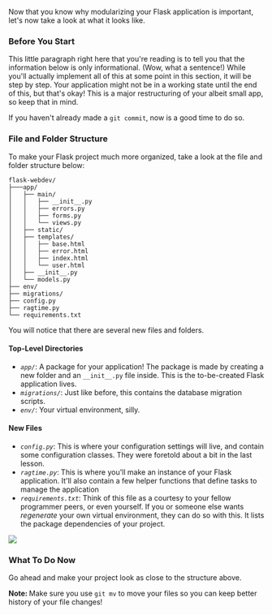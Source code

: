 Now that you know why modularizing your Flask application is important, let's now take a look at what it looks like.

### Before You Start

This little paragraph right here that you're reading is to tell you that the information below is only informational. (Wow, what a sentence!) While you'll actually implement all of this at some point in this section, it will be step by step. Your application might not be in a working state until the end of this, but that's okay! This is a major restructuring of your albeit small app, so keep that in mind.

If you haven't already made a `git commit`, now is a good time to do so.

### File and Folder Structure

To make your Flask project much more organized, take a look at the file and folder structure below:

```
flask-webdev/
├───app/
│   ├── main/
│   │   ├── __init__.py
│   │   ├── errors.py
│   │   ├── forms.py
│   │   └── views.py
│   ├── static/
│   ├── templates/
│   │   ├── base.html
│   │   ├── error.html
│   │   ├── index.html
│   │   └── user.html
│   ├── __init__.py
│   └── models.py
├── env/
├── migrations/
├── config.py
├── ragtime.py
└── requirements.txt
```

[//]: # (Alternatively, show a picture of the folder structure)
[//]: # (Later:)
[//]: # (├── tests/)
[//]: # (    ├── conftest.py)
[//]: # (    ├── unit/)
[//]: # (    │   ├── test_password.py)
[//]: # (    │   └── user.html)


You will notice that there are several new files and folders.


#### Top-Level Directories

- *`app/`*: A package for your application! The package is made by creating a new folder and an `__init__.py` file inside. This is the to-be-created Flask application lives.
- *`migrations/`*: Just like before, this contains the database migration scripts.
- *`env/`*: Your virtual environment, silly.

#### New Files

- *`config.py`*: This is where your configuration settings will live, and contain some configuration classes. They were foretold about a bit in the last lesson.
- *`ragtime.py`*: This is where you'll make an instance of your Flask application. It'll also contain a few helper functions that define tasks to manage the application
- *`requirements.txt`*: Think of this file as a courtesy to your fellow programmer peers, or even yourself. If you or someone else wants *regenerate* your own virtual environment, they can do so with this. It lists the package dependencies of your project.

[//]: # (https://imgflip.com/i/3y9rj9)
![](https://i.imgflip.com/3y9rj9.jpg)

[//]: # (Below will probably be taught in a video)

### What To Do Now

Go ahead and make your project look as close to the structure above.

<div class="alert alert-warning" role="alert"><strong>Note: </strong>Make sure you use <code>git mv</code> to move your files so you can keep better history of your file changes!</div>
